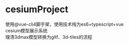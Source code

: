 # cesiumProject
使用@vue-cli4脚手架，使用技术栈为es6+typescript+vue<br/>
cesium模型展示系统<br/>
理清3dmax模型转换为gltf、3d-tiles的流程
